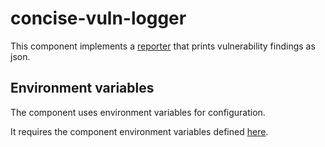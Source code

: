 # concise-vuln-logger

This component implements a [reporter](https://github.com/smithy-security/smithy/blob/main/sdk/component/component.go)
that prints vulnerability findings as json.

## Environment variables

The component uses environment variables for configuration.

It requires the component
environment variables defined [here](https://github.com/smithy-security/smithy/blob/main/sdk/README.md#component).
